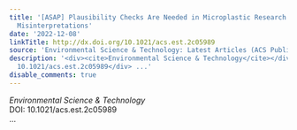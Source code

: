 ```yaml
---
title: '[ASAP] Plausibility Checks Are Needed in Microplastic Research to Prevent
  Misinterpretations'
date: '2022-12-08'
linkTitle: http://dx.doi.org/10.1021/acs.est.2c05989
source: 'Environmental Science & Technology: Latest Articles (ACS Publications)'
description: '<div><cite>Environmental Science & Technology</cite></div><div>DOI:
  10.1021/acs.est.2c05989</div> ...'
disable_comments: true
---
```

<div><cite>Environmental Science & Technology</cite></div><div>DOI: 10.1021/acs.est.2c05989</div> ...